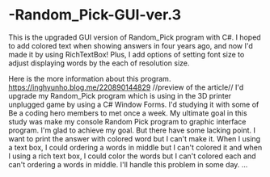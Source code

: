 # -Random_Pick-GUI-ver.3

This is the upgraded GUI version of Random_Pick program with C#. I hoped to add colored text when showing answers in four years ago, and now I'd made it by using RichTextBox! Plus, I add options of setting font size to adjust displaying words by the each of resolution size.

Here is the more information about this program.
https://inghyunho.blog.me/220890144829 //preview of the article// I'd upgrade my Random_Pick program which is using in the 3D printer unplugged game by using a C# Window Forms. I'd studying it with some of Be a coding hero members to met once a week. My ultimate goal in this study was make my console Random Pick program to graphic interface program. I'm glad to achieve my goal. But there have some lacking point. I want to print the answer with colored word but I can't make it. When I using a text box, I could ordering a words in middle but I can't colored it and when I using a rich text box, I could color the words but I can't colored each and can't ordering a words in middle. I'll handle this problem in some day. ...
